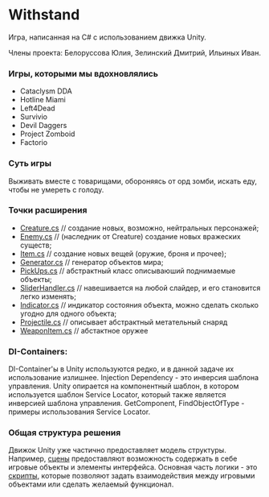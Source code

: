 # Withstand
Игра, написанная на C# с использованием движка Unity.

Члены проекта: Белоруссова Юлия, Зелинский Дмитрий, Ильиных Иван.

### Игры, которыми мы вдохновлялись
  - Cataclysm DDA
  - Hotline Miami
  - Left4Dead
  - Survivio
  - Devil Daggers
  - Project Zomboid
  - Factorio
 
### Суть игры
  Выживать вместе с товарищами, обороняясь от орд зомби, искать еду, чтобы не умереть с голоду.

### Точки расширения  
  - [Creature.cs](Assets/Scripts/Creatures/Creature.cs)  //  создание новых, возможно, нейтральных персонажей;
  - [Enemy.cs](Assets/Scripts/Creatures/Enemy.cs)  // (наследник от Creature) создание новых вражеских существ;
  - [Item.cs](Assets/Scripts/Items/Item.cs)  // создание новых вещей (оружие, броня и прочее);
  - [Generator.cs](Assets/Scripts/WorldGen/Generator.cs)  // генератор объектов мира;
  - [PickUps.cs](Assets/Scripts/Items/PickUps.cs)  // абстрактный класс описываюший поднимаемые объекты;
  - [SliderHandler.cs](Assets/Scripts/GUI/SliderHandler.cs)  // навешивается на любой слайдер, и его становится легко изменять;
  - [Indicator.cs](Assets/Scripts/Creatures/Indicator.cs)  // индикатор состояния объекта, можно сделать сколько угодно для одного объекта;
  - [Projectile.cs](Assets/Scripts/Items/Weapons/Projectiles/Projectile.cs)  // описывает абстрактный метательный снаряд
  - [WeaponItem.cs](Assets/Scripts/Items/ItemTypes/WeaponItem.cs)  // абстактное оружее

### DI-Containers:
DI-Container'ы в Unity используются редко, и в данной задаче их использование излишнее. Injection Dependency - это инверсия шаблона управления. Unity опирается на компонентный шаблон, в котором используется шаблон Service Locator, который также является инверсией шаблона управления.
GetComponent, FindObjectOfType - примеры использования Service Locator.

### Общая структура решения
Движок Unity уже частично предоставляет модель структуры. Например, [сцены](Assets/Scenes) предоставляют возможность cодержать в себе игровые объекты и элементы интерфейса.
Основная часть логики - это [скрипты](Assets/Scripts), которые позволяют задать взаимодействия между игровыми объектами или сделать желаемый функционал.
